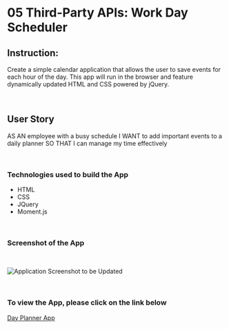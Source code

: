# 05 Third-Party APIs: Work Day Scheduler

## Instruction:

Create a simple calendar application that allows the user to save events for each hour of the day. This app will run in the browser and feature dynamically updated HTML and CSS powered by jQuery.

<br>

## User Story


AS AN employee with a busy schedule
I WANT to add important events to a daily planner
SO THAT I can manage my time effectively

<br>

### Technologies used to build the App
<ul>
<li>HTML
<li>CSS
<li>JQuery
<li>Moment.js

</ul>

<br>

### Screenshot of the App

<br>

![Application Screenshot to be Updated](./assets/images/Day-Planner.png)

<br>

### To view the App, please click on the link below

[Day Planner App](https://amybaguio.github.io/Day-Planner/)






